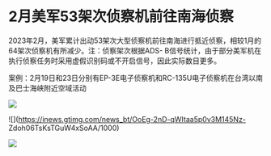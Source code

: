 # 2月美军53架次侦察机前往南海侦察

2023年2月，美军累计出动53架次大型侦察机前往南海进行抵近侦察，相较1月的64架次侦察机有所减少。注：侦察架次根据ADS-
B信号统计，由于部分美军机在执行侦察任务时采用虚假识别码或不开启信号，因此实际数目更多。

案例：2月19日和23日分别有EP-3E电子侦察机和RC-135U电子侦察机在台湾以南及巴士海峡附近空域活动

![](https://inews.gtimg.com/news_bt/ONdJRt6LXISBnVMl4ttPSO_QQUq7e4tStSNSOTC8oGfjsAA/1000)

![](https://inews.gtimg.com/news_bt/OoEg-2nD-qWItaa5p0v3M145Nz-
Zdoh06TsKsTGuW4xSoAA/1000)

![](https://inews.gtimg.com/news_bt/Obfeag1wo0S3mPGgnzDHG-h5_tr281Ulp3tILNS66U9SIAA/1000)

